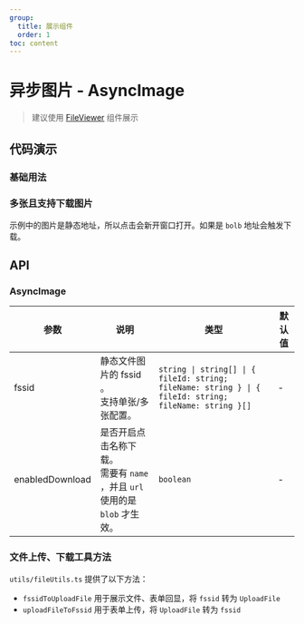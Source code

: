 ```yaml
---
group:
  title: 展示组件
  order: 1
toc: content
---
```


# 异步图片 - AsyncImage

> 建议使用 [FileViewer](/components/file-viewer) 组件展示

## 代码演示

### 基础用法

<code src='../../src/demos/AsyncImage/basic.tsx'></code>

### 多张且支持下载图片

示例中的图片是静态地址，所以点击会新开窗口打开。如果是 `bolb` 地址会触发下载。

<code src='../../src/demos/AsyncImage/multiple.tsx'></code>

## API

### AsyncImage

| 参数 | 说明 | 类型 | 默认值 |
| --- | --- | --- | --- |
| fssid | 静态文件图片的 fssid 。<br/>支持单张/多张配置。 | `string \| string[] \| { fileId: string; fileName: string } \| { fileId: string; fileName: string }[]` | - |
| enabledDownload | 是否开启点击名称下载。<br/>需要有 `name` ，并且 `url` 使用的是 `blob` 才生效。 | `boolean` | - |

### 文件上传、下载工具方法

`utils/fileUtils.ts` 提供了以下方法：

- `fssidToUploadFile` 用于展示文件、表单回显，将 `fssid` 转为 `UploadFile`
- `uploadFileToFssid` 用于表单上传，将 `UploadFile` 转为 `fssid`
